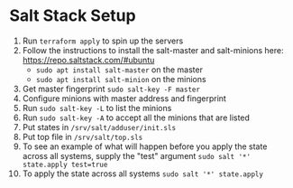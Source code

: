 # Salt Stack Setup

1. Run `terraform apply` to spin up the servers
2. Follow the instructions to install the salt-master and salt-minions here: https://repo.saltstack.com/#ubuntu
    - `sudo apt install salt-master` on the master
    - `sudo apt install salt-minion` on the minions
3. Get master fingerprint `sudo salt-key -F master`
4. Configure minions with master address and fingerprint
5. Run `sudo salt-key -L` to list the minions
6. Run `sudo salt-key -A` to accept all the minions that are listed
7. Put states in `/srv/salt/adduser/init.sls`
8. Put top file in `/srv/salt/top.sls`
9. To see an example of what will happen before you apply the state across all systems, supply the "test" argument `sudo salt '*' state.apply test=true`
10. To apply the state across all systems `sudo salt '*' state.apply`